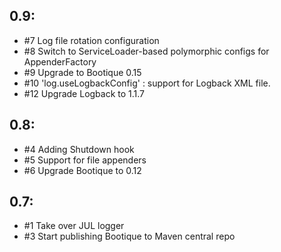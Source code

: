 ## 0.9: 

* #7 Log file rotation configuration
* #8  Switch to ServiceLoader-based polymorphic configs for AppenderFactory
* #9  Upgrade to Bootique 0.15
* #10 'log.useLogbackConfig' : support for Logback XML file.
* #12 Upgrade Logback to 1.1.7

## 0.8:

* #4 Adding Shutdown hook
* #5 Support for file appenders
* #6 Upgrade Bootique to 0.12

## 0.7:

* #1 Take over JUL logger
* #3 Start publishing Bootique to Maven central repo
